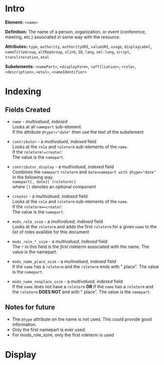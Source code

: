 # Intro

**Element:** ```<name>```

**Definition:** The name of a person, organization, or event (conference, meeting, etc.)
associated in some way with the resource.

**Attributes:**
```type```,
```authority```,
```authorityURI```,
```valueURI```,
```usage```,
```displayLabel```,
```nameTitleGroup```,
```altRepGroup```,
```xlink```,
```ID```,
```lang```,
```xml:lang```,
```script```,
```transliteration```,
```etal```

**Subelements:**
```<namePart>```,
```<displayForm>```,
```<affiliation>```,
```<role>```,
```<description>```,
```<etal>```,
```<nameIdentifier>```

# Indexing

## Fields Created

* ```name``` - *multivalued*, *indexed*  
Looks at all ```namepart``` sub-element.  
If the attribute ```@type!="date"``` then 
use the text of the subelement

* ```contributor``` - a *multivalued*, *indexed* field  
Looks at the ```role``` and ```roleterm``` sub-elements of the ```name```.  
If the ```roleterm!=creator```:  
The value is the ```namepart```.

* ```contributor_display``` - a *multivalued*, *indexed* field  
Combines the ```namepart``` ```roleterm``` and ```date=namepart with @type="date"```
in the following way  
```namepart[, date][ (roleterm)]```  
where ```[]``` denotes an optional component

* ```creator``` - a *multivalued*, *indexed* field  
Looks at the ```role``` and ```roleterm``` sub-elements of the ```name```.  
If the ```roleterm==creator```:  
The value is the ```namepart```.

* ```mods_role_ssim``` - a *multivalued*, *indexed* field  
Looks at the ```roleterm``` and adds the first ```roleterm```
for a given ```name``` to the list of roles availible for this document

* ```mods_role_*_ssim``` - a *multivalued*, *indexed* field  
The ```*``` in this field is the *first* roleterm associated with the name.
The value is the namepart.

* ```mods_name_place_ssim``` - a *multivalued*, *indexed* field  
If the ```name``` has a ```roleterm``` and the ```roleterm``` ends with " place".
The value is the ```namepart```.

* ```mods_name_nonplace_ssim``` - a *multivalued*, *indexed* field  
If the ```name``` does not have a ```roleterm``` **OR** 
If the ```name``` has a ```roleterm``` and 
the ```roleterm``` **DOES NOT** end with " place".
The value is the ```namepart```.

## Notes for future

* The ```@type``` attribute on the name is not used.  This could provide good information.
* Only the first namepart is ever used.
* For mods_role_ssim, only the first roleterm is used


# Display
